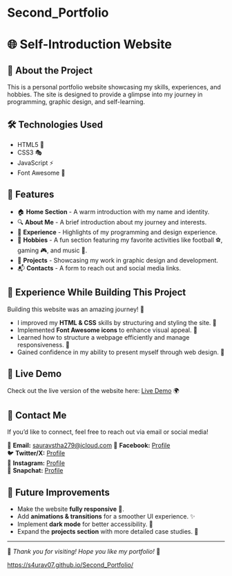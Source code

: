 # Second_Portfolio

# 🌐 Self-Introduction Website

## 🚀 About the Project

This is a personal portfolio website showcasing my skills, experiences, and hobbies. The site is designed to provide a glimpse into my journey in programming, graphic design, and self-learning.

## 🛠️ Technologies Used
- HTML5 🎨
- CSS3 🎭
- JavaScript ⚡
- Font Awesome 📌

## 📌 Features
- 🏠 **Home Section** - A warm introduction with my name and identity.
- 🔍 **About Me** - A brief introduction about my journey and interests.
- 💼 **Experience** - Highlights of my programming and design experience.
- 🎯 **Hobbies** - A fun section featuring my favorite activities like football ⚽, gaming 🎮, and music 🎵.
- 🎨 **Projects** - Showcasing my work in graphic design and development.
- 📬 **Contacts** - A form to reach out and social media links.

## 📅 Experience While Building This Project
Building this website was an amazing journey! 🤩
- I improved my **HTML & CSS** skills by structuring and styling the site. 🎨
- Implemented **Font Awesome icons** to enhance visual appeal. 📌
- Learned how to structure a webpage efficiently and manage responsiveness. 📱
- Gained confidence in my ability to present myself through web design. 💪

## 🔗 Live Demo
Check out the live version of the website here: [Live Demo](https://s4urav07.github.io/First_Portfolio/index.html) 🌍

## 📧 Contact Me
If you’d like to connect, feel free to reach out via email or social media!

📩 **Email:** sauravstha279@icloud.com 
🔗 **Facebook:** [Profile](https://m.facebook.com/profile.php/?id=100009113029171)  
🐦 **Twitter/X:** [Profile](https://twitter.com/Saurav99414136)  
📸 **Instagram:** [Profile](https://www.instagram.com/sauravstha279/?igshid=MmIzYWVlNDQ5Yg%3D%3D)  
👻 **Snapchat:** [Profile](https://www.snapchat.com/add/dapee777?share_id=G6Wpa4maQjaqGC/+sWkvmQ&locale=en_JP&sid=5e3cca2293d542d0b19914bb5c8756df)

## 🔮 Future Improvements
- Make the website **fully responsive** 📱.
- Add **animations & transitions** for a smoother UI experience. ✨
- Implement **dark mode** for better accessibility. 🌙
- Expand the **projects section** with more detailed case studies. 📝

---
🎉 *Thank you for visiting! Hope you like my portfolio!* 🚀



https://s4urav07.github.io/Second_Portfolio/
